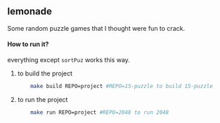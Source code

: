 ## lemonade
Some random puzzle games that I thought were fun to crack.

#### How to run it?
everything except `sortPuz` works this way.
1. to build the project
    ```bash
        make build REPO=project #REPO=15-puzzle to build 15-puzzle
    ```
2. to run the project
    ```bash
        make run REPO=project #REPO=2048 to run 2048
    ```